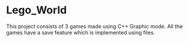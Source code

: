# Lego_World
This project consists of 3 games made using C++ Graphic mode.
All the games have a save feature which is implemented using files.
